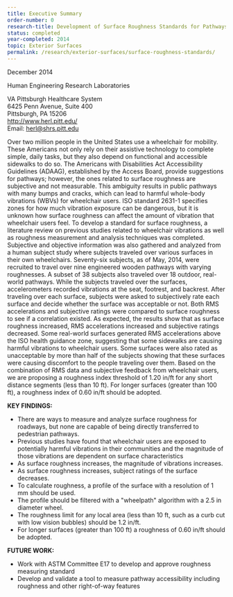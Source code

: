 ```yaml
---
title: Executive Summary
order-number: 0
research-title: Development of Surface Roughness Standards for Pathways Used by Wheelchair Users
status: completed
year-completed: 2014
topic: Exterior Surfaces
permalink: /research/exterior-surfaces/surface-roughness-standards/
---
```

December 2014

Human Engineering Research Laboratories

VA Pittsburgh Healthcare System\
6425 Penn Avenue, Suite 400\
Pittsburgh, PA 15206\
<http://www.herl.pitt.edu/>\
Email: <herl@shrs.pitt.edu>


Over two million people in the United States use a wheelchair for mobility. These Americans not only rely on their assistive technology to complete simple, daily tasks, but they also depend on functional and accessible sidewalks to do so. The Americans with Disabilities Act Accessibility Guidelines (ADAAG), established by the Access Board, provide suggestions for pathways; however, the ones related to surface roughness are subjective and not measurable. This ambiguity results in public pathways with many bumps and cracks, which can lead to harmful whole-body vibrations (WBVs) for wheelchair users. ISO standard 2631-1 specifies zones for how much vibration exposure can be dangerous, but it is unknown how surface roughness can affect the amount of vibration that wheelchair users feel. To develop a standard for surface roughness, a literature review on previous studies related to wheelchair vibrations as well as roughness measurement and analysis techniques was completed. Subjective and objective information was also gathered and analyzed from a human subject study where subjects traveled over various surfaces in their own wheelchairs. Seventy-six subjects, as of May, 2014, were recruited to travel over nine engineered wooden pathways with varying roughnesses. A subset of 38 subjects also traveled over 18 outdoor, real-world pathways. While the subjects traveled over the surfaces, accelerometers recorded vibrations at the seat, footrest, and backrest. After traveling over each surface, subjects were asked to subjectively rate each surface and decide whether the surface was acceptable or not. Both RMS accelerations and subjective ratings were compared to surface roughness to see if a correlation existed. As expected, the results show that as surface roughness increased, RMS accelerations increased and subjective ratings decreased. Some real-world surfaces generated RMS accelerations above the ISO health guidance zone, suggesting that some sidewalks are causing harmful vibrations to wheelchair users. Some surfaces were also rated as unacceptable by more than half of the subjects showing that these surfaces were causing discomfort to the people traveling over them. Based on the combination of RMS data and subjective feedback from wheelchair users, we are proposing a roughness index threshold of 1.20 in/ft for any short distance segments (less than 10 ft). For longer surfaces (greater than 100 ft), a roughness index of 0.60 in/ft should be adopted.

**KEY FINDINGS:**

-   There are ways to measure and analyze surface roughness for roadways, but none are capable of being directly transferred to pedestrian pathways.
-   Previous studies have found that wheelchair users are exposed to potentially harmful vibrations in their communities and the magnitude of those vibrations are dependent on surface characteristics
-   As surface roughness increases, the magnitude of vibrations increases.
-   As surface roughness increases, subject ratings of the surface decreases.
-   To calculate roughness, a profile of the surface with a resolution of 1 mm should be used.
-   The profile should be filtered with a "wheelpath" algorithm with a 2.5 in diameter wheel.
-   The roughness limit for any local area (less than 10 ft, such as a curb cut with low vision bubbles) should be 1.2 in/ft.
-   For longer surfaces (greater than 100 ft) a roughness of 0.60 in/ft should be adopted.

**FUTURE WORK:**

-   Work with ASTM Committee E17 to develop and approve roughness measuring standard
-   Develop and validate a tool to measure pathway accessibility including roughness and other right-of-way features
